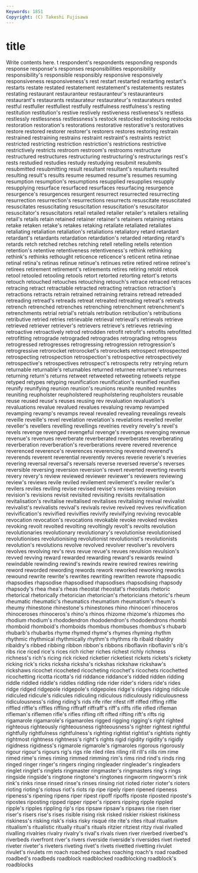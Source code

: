 ```yaml
---
Keywords: 1851 
Copyright: (C) Takeshi Fujisawa
---
```


# title

Write contents here.
t respondent's
respondents responding responds response response's responses responsibilities responsibility responsibility's responsible
responsibly responsive responsively responsiveness responsiveness's rest restart restarted restarting restart's
restarts restate restated restatement restatement's restatements restates restating restaurant restauranteur
restauranteur's restauranteurs restaurant's restaurants restaurateur restaurateur's restaurateurs rested restful restfuller
restfullest restfully restfulness restfulness's resting restitution restitution's restive restively restiveness
restiveness's restless restlessly restlessness restlessness's restock restocked restocking restocks restoration
restoration's restorations restorative restorative's restoratives restore restored restorer restorer's restorers
restores restoring restrain restrained restraining restrains restraint restraint's restraints restrict
restricted restricting restriction restriction's restrictions restrictive restrictively restricts restroom restroom's
restrooms restructure restructured restructures restructuring restructuring's restructurings rest's rests restudied
restudies restudy restudying resubmit resubmits resubmitted resubmitting result resultant resultant's
resultants resulted resulting result's results resume resumed resume's resumes resuming
resumption resumption's resumptions resupplied resupplies resupply resupplying resurface resurfaced resurfaces
resurfacing resurgence resurgence's resurgences resurgent resurrect resurrected resurrecting resurrection resurrection's
resurrections resurrects resuscitate resuscitated resuscitates resuscitating resuscitation resuscitation's resuscitator resuscitator's
resuscitators retail retailed retailer retailer's retailers retailing retail's retails retain
retained retainer retainer's retainers retaining retains retake retaken retake's retakes
retaking retaliate retaliated retaliates retaliating retaliation retaliation's retaliations retaliatory retard
retardant retardant's retardants retardation retardation's retarded retarding retard's retards retch
retched retches retching retell retelling retells retention retention's retentive retentiveness
retentiveness's rethink rethinking rethink's rethinks rethought reticence reticence's reticent retina
retinae retinal retina's retinas retinue retinue's retinues retire retired retiree
retiree's retirees retirement retirement's retirements retires retiring retold retook retool
retooled retooling retools retort retorted retorting retort's retorts retouch retouched
retouches retouching retouch's retrace retraced retraces retracing retract retractable retracted
retracting retraction retraction's retractions retracts retrain retrained retraining retrains retread
retreaded retreading retread's retreads retreat retreated retreating retreat's retreats retrench
retrenched retrenches retrenching retrenchment retrenchment's retrenchments retrial retrial's retrials retribution
retribution's retributions retributive retried retries retrievable retrieval retrieval's retrievals retrieve
retrieved retriever retriever's retrievers retrieve's retrieves retrieving retroactive retroactively retrod
retrodden retrofit retrofit's retrofits retrofitted retrofitting retrograde retrograded retrogrades retrograding
retrogress retrogressed retrogresses retrogressing retrogression retrogression's retrogressive retrorocket retrorocket's retrorockets
retrospect retrospected retrospecting retrospection retrospection's retrospective retrospectively retrospective's retrospectives retrospect's
retrospects retry retrying return returnable returnable's returnables returned returnee returnee's
returnees returning return's returns retweet retweeted retweeting retweets retype retyped
retypes retyping reunification reunification's reunified reunifies reunify reunifying reunion reunion's
reunions reunite reunited reunites reuniting reupholster reupholstered reupholstering reupholsters reusable
reuse reused reuse's reuses reusing rev revaluation revaluation's revaluations revalue
revalued revalues revaluing revamp revamped revamping revamp's revamps reveal revealed
revealing revealings reveals reveille reveille's revel revelation revelation's revelations revelled
reveller reveller's revellers revelling revellings revelries revelry revelry's revel's revels
revenge revenged revengeful revenge's revenges revenging revenue revenue's revenues reverberate
reverberated reverberates reverberating reverberation reverberation's reverberations revere revered reverence reverenced
reverence's reverences reverencing reverend reverend's reverends reverent reverential reverently reveres
reverie reverie's reveries revering reversal reversal's reversals reverse reversed reverse's
reverses reversible reversing reversion reversion's revert reverted reverting reverts revery
revery's review reviewed reviewer reviewer's reviewers reviewing review's reviews revile
reviled revilement revilement's reviler reviler's revilers reviles reviling revise revised
revise's revises revising revision revision's revisions revisit revisited revisiting revisits
revitalisation revitalisation's revitalise revitalised revitalises revitalising revival revivalist revivalist's revivalists
revival's revivals revive revived revives revivification revivification's revivified revivifies revivify
revivifying reviving revocable revocation revocation's revocations revokable revoke revoked revokes
revoking revolt revolted revolting revoltingly revolt's revolts revolution revolutionaries revolutionary
revolutionary's revolutionise revolutionised revolutionises revolutionising revolutionist revolutionist's revolutionists revolution's revolutions
revolve revolved revolver revolver's revolvers revolves revolving rev's revs revue
revue's revues revulsion revulsion's revved revving reward rewarded rewarding reward's
rewards rewind rewindable rewinding rewind's rewinds rewire rewired rewires rewiring
reword reworded rewording rewords rework reworked reworking reworks rewound rewrite
rewrite's rewrites rewriting rewritten rewrote rhapsodic rhapsodies rhapsodise rhapsodised rhapsodises
rhapsodising rhapsody rhapsody's rhea rhea's rheas rheostat rheostat's rheostats rhetoric
rhetorical rhetorically rhetorician rhetorician's rhetoricians rhetoric's rheum rheumatic rheumatic's rheumatics
rheumatism rheumatism's rheum's rheumy rhinestone rhinestone's rhinestones rhino rhinoceri rhinoceros
rhinoceroses rhinoceros's rhino's rhinos rhizome rhizome's rhizomes rho rhodium rhodium's
rhododendron rhododendron's rhododendrons rhombi rhomboid rhomboid's rhomboids rhombus rhombuses rhombus's
rhubarb rhubarb's rhubarbs rhyme rhymed rhyme's rhymes rhyming rhythm rhythmic
rhythmical rhythmically rhythm's rhythms rib ribald ribaldry ribaldry's ribbed ribbing
ribbon ribbon's ribbons riboflavin riboflavin's rib's ribs rice riced rice's
rices rich richer riches richest richly richness richness's rich's ricing
rick ricked ricketier ricketiest rickets rickets's rickety ricking rick's ricks
ricksha ricksha's rickshas rickshaw rickshaw's rickshaws ricochet ricocheted ricocheting ricochet's
ricochets ricochetted ricochetting ricotta ricotta's rid riddance riddance's ridded ridden
ridding riddle riddled riddle's riddles riddling ride rider rider's riders
ride's rides ridge ridged ridgepole ridgepole's ridgepoles ridge's ridges ridging
ridicule ridiculed ridicule's ridicules ridiculing ridiculous ridiculously ridiculousness ridiculousness's riding
riding's rids rife rifer rifest riff riffed riffing riffle riffled
riffle's riffles riffling riffraff riffraff's riff's riffs rifle rifled rifleman
rifleman's riflemen rifle's rifles rifling rift rifted rifting rift's rifts
rig rigamarole rigamarole's rigamaroles rigged rigging rigging's right righted righteous
righteously righteousness righteousness's righter rightest rightful rightfully rightfulness rightfulness's righting
rightist rightist's rightists rightly rightmost rightness rightness's right's rights rigid
rigidity rigidity's rigidly rigidness rigidness's rigmarole rigmarole's rigmaroles rigorous rigorously
rigour rigour's rigours rig's rigs rile riled riles riling rill
rill's rills rim rime rimed rime's rimes riming rimmed rimming
rim's rims rind rind's rinds ring ringed ringer ringer's ringers
ringing ringleader ringleader's ringleaders ringlet ringlet's ringlets ringmaster ringmaster's ringmasters
ring's rings ringside ringside's ringtone ringtone's ringtones ringworm ringworm's rink
rink's rinks rinse rinsed rinse's rinses rinsing riot rioted rioter
rioter's rioters rioting rioting's riotous riot's riots rip ripe ripely
ripen ripened ripeness ripeness's ripening ripens riper ripest ripoff ripoffs
riposte riposted riposte's ripostes riposting ripped ripper ripper's rippers ripping
ripple rippled ripple's ripples rippling rip's rips ripsaw ripsaw's ripsaws
rise risen riser riser's risers rise's rises risible rising risk
risked riskier riskiest riskiness riskiness's risking risk's risks risky risqué
rite rite's rites ritual ritualism ritualism's ritualistic ritually ritual's rituals
ritzier ritziest ritzy rival rivalled rivalling rivalries rivalry rivalry's rival's
rivals riven river riverbed riverbed's riverbeds riverfront river's rivers riverside
riverside's riversides rivet riveted riveter riveter's riveters riveting rivet's rivets
rivetted rivetting rivulet rivulet's rivulets rm roach roached roaches roaching
roach's road roadbed roadbed's roadbeds roadblock roadblocked roadblocking roadblock's roadblocks
